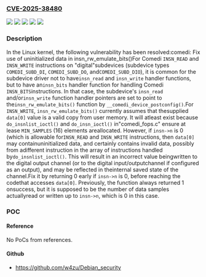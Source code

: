 ### [CVE-2025-38480](https://cve.mitre.org/cgi-bin/cvename.cgi?name=CVE-2025-38480)
![](https://img.shields.io/static/v1?label=Product&message=Linux&color=blue)
![](https://img.shields.io/static/v1?label=Version&message=&color=brightgreen)
![](https://img.shields.io/static/v1?label=Version&message=2.6.29%20&color=brightgreen)
![](https://img.shields.io/static/v1?label=Version&message=ed9eccbe8970f6eedc1b978c157caf1251a896d4%20&color=brightgreen)
![](https://img.shields.io/static/v1?label=Vulnerability&message=n%2Fa&color=blue)

### Description

In the Linux kernel, the following vulnerability has been resolved:comedi: Fix use of uninitialized data in insn_rw_emulate_bits()For Comedi `INSN_READ` and `INSN_WRITE` instructions on "digital"subdevices (subdevice types `COMEDI_SUBD_DI`, `COMEDI_SUBD_DO`, and`COMEDI_SUBD_DIO`), it is common for the subdevice driver not to have`insn_read` and `insn_write` handler functions, but to have an`insn_bits` handler function for handling Comedi `INSN_BITS`instructions.  In that case, the subdevice's `insn_read` and/or`insn_write` function handler pointers are set to point to the`insn_rw_emulate_bits()` function by `__comedi_device_postconfig()`.For `INSN_WRITE`, `insn_rw_emulate_bits()` currently assumes that thesupplied `data[0]` value is a valid copy from user memory.  It will atleast exist because `do_insnlist_ioctl()` and `do_insn_ioctl()` in"comedi_fops.c" ensure at lease `MIN_SAMPLES` (16) elements areallocated.  However, if `insn->n` is 0 (which is allowable for`INSN_READ` and `INSN_WRITE` instructions, then `data[0]` may containuninitialized data, and certainly contains invalid data, possibly from adifferent instruction in the array of instructions handled by`do_insnlist_ioctl()`.  This will result in an incorrect value beingwritten to the digital output channel (or to the digital input/outputchannel if configured as an output), and may be reflected in theinternal saved state of the channel.Fix it by returning 0 early if `insn->n` is 0, before reaching the codethat accesses `data[0]`.  Previously, the function always returned 1 onsuccess, but it is supposed to be the number of data samples actuallyread or written up to `insn->n`, which is 0 in this case.

### POC

#### Reference
No PoCs from references.

#### Github
- https://github.com/w4zu/Debian_security

